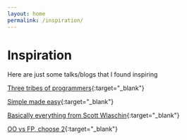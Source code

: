```yaml
---
layout: home
permalink: /inspiration/
---
```


# Inspiration

Here are just some talks/blogs that I found inspiring

<i class="fa-solid fa-blog"></i> [Three tribes of programmers](https://josephg.com/blog/3-tribes/){:target="_blank"}

<i class="fa-solid fa-video"></i> [Simple made easy](https://www.infoq.com/presentations/Simple-Made-Easy/){:target="_blank"}

<i class="fa-solid fa-video"></i> [Basically everything from Scott Wlaschin](https://fsharpforfunandprofit.com/video/){:target="_blank"}

<i class="fa-solid fa-video"></i> [OO vs FP, choose 2](https://www.youtube.com/watch?v=8GWZE2Y2O9E){:target="_blank"}